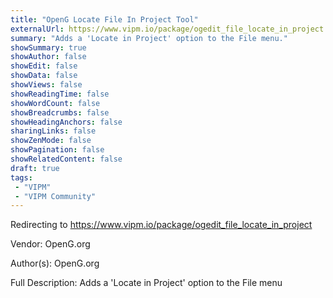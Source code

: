 ```yaml
---
title: "OpenG Locate File In Project Tool"
externalUrl: https://www.vipm.io/package/ogedit_file_locate_in_project
summary: "Adds a 'Locate in Project' option to the File menu."
showSummary: true
showAuthor: false
showEdit: false
showData: false
showViews: false
showReadingTime: false
showWordCount: false
showBreadcrumbs: false
showHeadingAnchors: false
sharingLinks: false
showZenMode: false
showPagination: false
showRelatedContent: false
draft: true
tags:
 - "VIPM"
 - "VIPM Community"
---
```


Redirecting to https://www.vipm.io/package/ogedit_file_locate_in_project

Vendor: OpenG.org

Author(s): OpenG.org
 
Full Description:
Adds a 'Locate in Project' option to the File menu